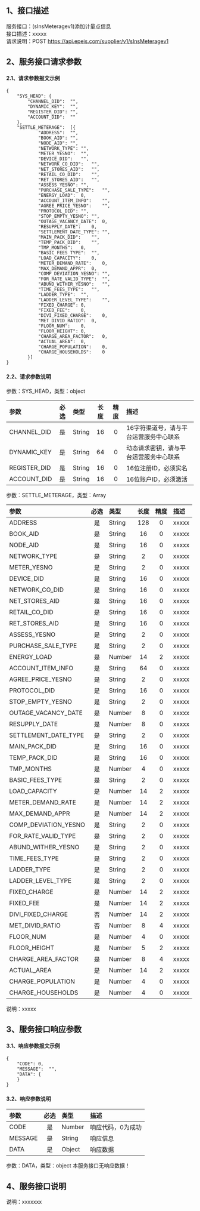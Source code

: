 ## 1、接口描述  
服务接口：(sInsMeteragev1)添加计量点信息  
接口描述：xxxxx  
请求说明：POST https://api.epeis.com/supplier/v1/sInsMeteragev1  
  
## 2、服务接口请求参数  
#### 2.1、请求参数报文示例  
~~~  
{
	"SYS_HEAD":	{
		"CHANNEL_DID":	"",
		"DYNAMIC_KEY":	"",
		"REGISTER_DID":	"",
		"ACCOUNT_DID":	""
	},
	"SETTLE_METERAGE":	[{
			"ADDRESS":	"",
			"BOOK_AID":	"",
			"NODE_AID":	"",
			"NETWORK_TYPE":	"",
			"METER_YESNO":	"",
			"DEVICE_DID":	"",
			"NETWORK_CO_DID":	"",
			"NET_STORES_AID":	"",
			"RETAIL_CO_DID":	"",
			"RET_STORES_AID":	"",
			"ASSESS_YESNO":	"",
			"PURCHASE_SALE_TYPE":	"",
			"ENERGY_LOAD":	0,
			"ACCOUNT_ITEM_INFO":	"",
			"AGREE_PRICE_YESNO":	"",
			"PROTOCOL_DID":	"",
			"STOP_EMPTY_YESNO":	"",
			"OUTAGE_VACANCY_DATE":	0,
			"RESUPPLY_DATE":	0,
			"SETTLEMENT_DATE_TYPE":	"",
			"MAIN_PACK_DID":	"",
			"TEMP_PACK_DID":	"",
			"TMP_MONTHS":	0,
			"BASIC_FEES_TYPE":	"",
			"LOAD_CAPACITY":	0,
			"METER_DEMAND_RATE":	0,
			"MAX_DEMAND_APPR":	0,
			"COMP_DEVIATION_YESNO":	"",
			"FOR_RATE_VALID_TYPE":	"",
			"ABUND_WITHER_YESNO":	"",
			"TIME_FEES_TYPE":	"",
			"LADDER_TYPE":	"",
			"LADDER_LEVEL_TYPE":	"",
			"FIXED_CHARGE":	0,
			"FIXED_FEE":	0,
			"DIVI_FIXED_CHARGE":	0,
			"MET_DIVID_RATIO":	0,
			"FLOOR_NUM":	0,
			"FLOOR_HEIGHT":	0,
			"CHARGE_AREA_FACTOR":	0,
			"ACTUAL_AREA":	0,
			"CHARGE_POPULATION":	0,
			"CHARGE_HOUSEHOLDS":	0
		}]
}  
~~~  
#### 2.2、请求参数说明  
参数：SYS_HEAD，类型：object  
  
| 参数 | 必选 | 类型 | 长度 | 精度 | 描述 |  
| :----------------- | :----: | :-------- | :----: | :----: | :---------------- |  
| CHANNEL_DID | 是 | String | 16 | 0 | 16字符渠道号，请与平台运营服务中心联系 |  
| DYNAMIC_KEY | 是 | String | 64 | 0 | 动态请求密钥，请与平台运营服务中心联系 |  
| REGISTER_DID      |  是  | String   | 16 | 0 | 16位注册ID，必须实名 |  
| ACCOUNT_DID       |  是  | String   | 16 | 0 | 16位账户ID，必须激活 |  
  
参数：SETTLE_METERAGE，类型：Array  
  
| 参数              | 必选 | 类型     | 长度 | 精度 | 描述             |  
| :----------------- | :----: | :-------- | :----: | :----: | :---------------- |  
| ADDRESS |  是  | String   | 128 | 0 | xxxxx |  
| BOOK_AID |  是  | String   | 16 | 0 | xxxxx |  
| NODE_AID |  是  | String   | 16 | 0 | xxxxx |  
| NETWORK_TYPE |  是  | String   | 2 | 0 | xxxxx |  
| METER_YESNO |  是  | String   | 2 | 0 | xxxxx |  
| DEVICE_DID |  是  | String   | 16 | 0 | xxxxx |  
| NETWORK_CO_DID |  是  | String   | 16 | 0 | xxxxx |  
| NET_STORES_AID |  是  | String   | 16 | 0 | xxxxx |  
| RETAIL_CO_DID |  是  | String   | 16 | 0 | xxxxx |  
| RET_STORES_AID |  是  | String   | 16 | 0 | xxxxx |  
| ASSESS_YESNO |  是  | String   | 2 | 0 | xxxxx |  
| PURCHASE_SALE_TYPE |  是  | String   | 2 | 0 | xxxxx |  
| ENERGY_LOAD |  是  | Number   | 14 | 2 | xxxxx |  
| ACCOUNT_ITEM_INFO |  是  | String   | 64 | 0 | xxxxx |  
| AGREE_PRICE_YESNO |  是  | String   | 2 | 0 | xxxxx |  
| PROTOCOL_DID |  是  | String   | 16 | 0 | xxxxx |  
| STOP_EMPTY_YESNO |  是  | String   | 2 | 0 | xxxxx |  
| OUTAGE_VACANCY_DATE |  是  | Number   | 8 | 0 | xxxxx |  
| RESUPPLY_DATE |  是  | Number   | 8 | 0 | xxxxx |  
| SETTLEMENT_DATE_TYPE |  是  | String   | 2 | 0 | xxxxx |  
| MAIN_PACK_DID |  是  | String   | 16 | 0 | xxxxx |  
| TEMP_PACK_DID |  是  | String   | 16 | 0 | xxxxx |  
| TMP_MONTHS |  是  | Number   | 4 | 0 | xxxxx |  
| BASIC_FEES_TYPE |  是  | String   | 2 | 0 | xxxxx |  
| LOAD_CAPACITY |  是  | Number   | 14 | 2 | xxxxx |  
| METER_DEMAND_RATE |  是  | Number   | 14 | 2 | xxxxx |  
| MAX_DEMAND_APPR |  是  | Number   | 14 | 2 | xxxxx |  
| COMP_DEVIATION_YESNO |  是  | String   | 2 | 0 | xxxxx |  
| FOR_RATE_VALID_TYPE |  是  | String   | 2 | 0 | xxxxx |  
| ABUND_WITHER_YESNO |  是  | String   | 2 | 0 | xxxxx |  
| TIME_FEES_TYPE |  是  | String   | 2 | 0 | xxxxx |  
| LADDER_TYPE |  是  | String   | 2 | 0 | xxxxx |  
| LADDER_LEVEL_TYPE |  是  | String   | 2 | 0 | xxxxx |  
| FIXED_CHARGE |  是  | Number   | 14 | 2 | xxxxx |  
| FIXED_FEE |  是  | Number   | 14 | 2 | xxxxx |  
| DIVI_FIXED_CHARGE |  否  | Number   | 14 | 2 | xxxxx |  
| MET_DIVID_RATIO |  否  | Number   | 8 | 4 | xxxxx |  
| FLOOR_NUM |  是  | Number   | 4 | 0 | xxxxx |  
| FLOOR_HEIGHT |  是  | Number   | 5 | 2 | xxxxx |  
| CHARGE_AREA_FACTOR |  是  | Number   | 8 | 4 | xxxxx |  
| ACTUAL_AREA |  是  | Number   | 14 | 2 | xxxxx |  
| CHARGE_POPULATION |  是  | Number   | 4 | 0 | xxxxx |  
| CHARGE_HOUSEHOLDS |  是  | Number   | 4 | 0 | xxxxx |  
  
说明：xxxxx  
  
## 3、服务接口响应参数  
#### 3.1、响应参数报文示例  
~~~  
{
	"CODE":	0,
	"MESSAGE":	"",
	"DATA":	{
	}
}  
~~~  
#### 3.2、响应参数说明  
  
| 参数              | 必选 | 类型     | 描述             |  
| :----------------- | :----: | :-------- | :---------------- |  
| CODE | 是 | Number | 响应代码，0为成功 |  
| MESSAGE | 是 | String | 响应信息 |  
| DATA | 是 | Object | 响应数据 |  
  
参数：DATA，类型：object 本服务接口无响应数据！  
## 4、服务接口说明  
说明：xxxxxxx  
